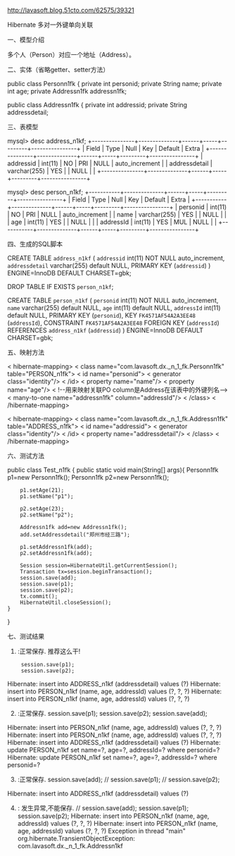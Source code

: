 http://lavasoft.blog.51cto.com/62575/39321

Hibernate 多对一外键单向关联
 
一、模型介绍
 
多个人（Person）对应一个地址（Address）。
 
二、实体（省略getter、setter方法）
 
public class Personn1fk {
    private int personid;
    private String name;
    private int age;
    private Addressn1fk addressn1fk;
 
public class Addressn1fk {
    private int addressid;
    private String addressdetail;
 
三、表模型
 
mysql> desc address_n1kf;
+---------------+--------------+------+-----+---------+----------------+
| Field         | Type         | Null | Key | Default | Extra          |
+---------------+--------------+------+-----+---------+----------------+
| addressid     | int(11)      | NO   | PRI | NULL    | auto_increment |
| addressdetail | varchar(255) | YES  |     | NULL    |                |
+---------------+--------------+------+-----+---------+----------------+
 
mysql> desc person_n1kf;
+-----------+--------------+------+-----+---------+----------------+
| Field     | Type         | Null | Key | Default | Extra          |
+-----------+--------------+------+-----+---------+----------------+
| personid  | int(11)      | NO   | PRI | NULL    | auto_increment |
| name      | varchar(255) | YES  |     | NULL    |                |
| age       | int(11)      | YES  |     | NULL    |                |
| addressId | int(11)      | YES  | MUL | NULL    |                |
+-----------+--------------+------+-----+---------+----------------+
 
四、生成的SQL脚本
 
CREATE TABLE `address_n1kf` (
  `addressid` int(11) NOT NULL auto_increment,
  `addressdetail` varchar(255) default NULL,
  PRIMARY KEY  (`addressid`)
) ENGINE=InnoDB DEFAULT CHARSET=gbk;
 
DROP TABLE IF EXISTS `person_n1kf`;
 
CREATE TABLE `person_n1kf` (
  `personid` int(11) NOT NULL auto_increment,
  `name` varchar(255) default NULL,
  `age` int(11) default NULL,
  `addressId` int(11) default NULL,
  PRIMARY KEY  (`personid`),
  KEY `FK4571AF54A2A3EE48` (`addressId`),
  CONSTRAINT `FK4571AF54A2A3EE48` FOREIGN KEY (`addressId`) REFERENCES `address_n1kf` (`addressid`)
) ENGINE=InnoDB DEFAULT CHARSET=gbk;
 
 
五、映射方法

 < hibernate-mapping>
    < class name="com.lavasoft.dx._n_1_fk.Personn1fk" table="PERSON_n1fk">
        < id name="personid">
            < generator class="identity"/>
        < /id>
        < property name="name"/>
        < property name="age"/>
        < !--用来映射关联PO column是Address在该表中的外键列名-->
        < many-to-one name="addressn1fk" column="addressId"/>
    < /class>
< /hibernate-mapping>
 
< hibernate-mapping>
    < class name="com.lavasoft.dx._n_1_fk.Addressn1fk" table="ADDRESS_n1fk">
        < id name="addressid">
            < generator class="identity"/>
        < /id>
        < property name="addressdetail"/>
    < /class>
< /hibernate-mapping>
 
 
六、测试方法
 
public class Test_n1fk {
    public static void main(String[] args){
        Personn1fk p1=new Personn1fk();
        Personn1fk p2=new Personn1fk();
 
        p1.setAge(21);
        p1.setName("p1");
 
        p2.setAge(23);
        p2.setName("p2");
 
        Addressn1fk add=new Addressn1fk();
        add.setAddressdetail("郑州市经三路");
 
        p1.setAddressn1fk(add);
        p2.setAddressn1fk(add);
 
        Session session=HibernateUtil.getCurrentSession();
        Transaction tx=session.beginTransaction();
        session.save(add);
        session.save(p1);
        session.save(p2);
        tx.commit();
        HibernateUtil.closeSession();
    }
}
 
七、测试结果
 
1) :正常保存. 推荐这么干!
 
        session.save(p1);
        session.save(p2);
 
Hibernate: insert into ADDRESS_n1kf (addressdetail) values (?)
Hibernate: insert into PERSON_n1kf (name, age, addressId) values (?, ?, ?)
Hibernate: insert into PERSON_n1kf (name, age, addressId) values (?, ?, ?)
 
2) :正常保存.
        session.save(p1);
        session.save(p2);
        session.save(add);
 
Hibernate: insert into PERSON_n1kf (name, age, addressId) values (?, ?, ?)
Hibernate: insert into PERSON_n1kf (name, age, addressId) values (?, ?, ?)
Hibernate: insert into ADDRESS_n1kf (addressdetail) values (?)
Hibernate: update PERSON_n1kf set name=?, age=?, addressId=? where personid=?
Hibernate: update PERSON_n1kf set name=?, age=?, addressId=? where personid=?
 
3) :正常保存.
        session.save(add);
//        session.save(p1);
//        session.save(p2);
 
Hibernate: insert into ADDRESS_n1kf (addressdetail) values (?)
 
4) : 发生异常,不能保存.
//        session.save(add);
        session.save(p1);
        session.save(p2);
Hibernate: insert into PERSON_n1kf (name, age, addressId) values (?, ?, ?)
Hibernate: insert into PERSON_n1kf (name, age, addressId) values (?, ?, ?)
Exception in thread "main" org.hibernate.TransientObjectException: com.lavasoft.dx._n_1_fk.Addressn1kf
 
